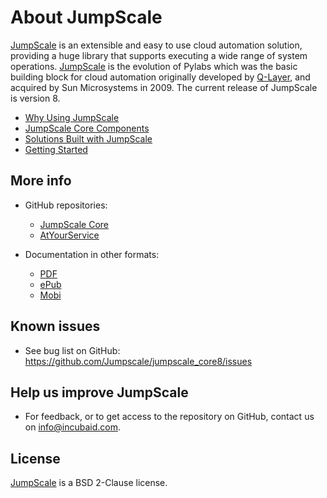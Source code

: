# About JumpScale

[JumpScale](http://www.jumpscale.com/) is an extensible and easy to use cloud automation solution, providing a huge library that supports executing a wide range of system operations. [JumpScale](http://www.jumpscale.com/) is the evolution of Pylabs which was the basic building block for cloud automation originally developed by [Q-Layer](http://incubaid.com/successes/Q-Layer/), and acquired by Sun Microsystems in 2009\. The current release of JumpScale is version 8.

- [Why Using JumpScale](WhyJumpScale.md)
- [JumpScale Core Components](Introduction/Components.md)
- [Solutions Built with JumpScale](Introduction/JumpScaleSolutions.md)
- [Getting Started](GettingStarted/GettingStarted.md)

## More info

- GitHub repositories:

  - [JumpScale Core](https://github.com/Jumpscale/jumpscale_core8)
  - [AtYourService](https://github.com/Jumpscale/ays_jumpscale8)

- Documentation in other formats:

  - [PDF](https://www.gitbook.com/download/pdf/book/gig/jumpscale-core8)
  - [ePub](https://www.gitbook.com/download/epub/book/gig/jumpscale-core8)
  - [Mobi](https://www.gitbook.com/download/mobi/book/gig/jumpscale-core8)

## Known issues

- See bug list on GitHub: <https://github.com/Jumpscale/jumpscale_core8/issues>

## Help us improve JumpScale

- For feedback, or to get access to the repository on GitHub, contact us on info@incubaid.com.

## License

[JumpScale](http://www.jumpscale.com/) is a BSD 2-Clause license.
